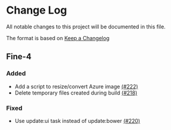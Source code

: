 # Change Log

All notable changes to this project will be documented in this file.

The format is based on [Keep a Changelog](http://keepachangelog.com/en/1.0.0/)


## Fine-4

### Added
- Add a script to resize/convert Azure image [(#222)](https://github.com/ManageIQ/manageiq-appliance-build/pull/222)
- Delete temporary files created during build [(#218)](https://github.com/ManageIQ/manageiq-appliance-build/pull/218)

### Fixed
- Use update:ui task instead of update:bower [(#220)](https://github.com/ManageIQ/manageiq-appliance-build/pull/220)
